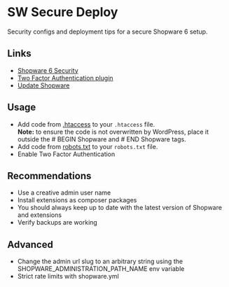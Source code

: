 # SW Secure Deploy

Security configs and deployment tips for a secure Shopware 6 setup.

## Links

- [Shopware 6 Security](https://docs.shopware.com/en/shopware-6-en/tutorials-and-faq/security-measures)
- [Two Factor Authentication plugin](https://github.com/runelaenen/shopware6-two-factor-auth)
- [Update Shopware](https://www.thomaspeissl.com/blog/posts/2024-04-29-update-shopware-6-with-composer-update-no-scripts/)

## Usage

- Add code from [.htaccess](.htaccess) to your `.htaccess` file.  
**Note:** to ensure the code is not overwritten by WordPress, place it outside the # BEGIN Shopware and # END Shopware tags.
- Add code from [robots.txt](robots.txt) to your `robots.txt` file.
- Enable Two Factor Authentication

## Recommendations

- Use a creative admin user name
- Install extensions as composer packages
- You should always keep up to date with the latest version of Shopware and extensions
- Verify backups are working

## Advanced

- Change the admin url slug to an arbitrary string using the SHOPWARE_ADMINISTRATION_PATH_NAME env variable
- Strict rate limits with shopware.yml

